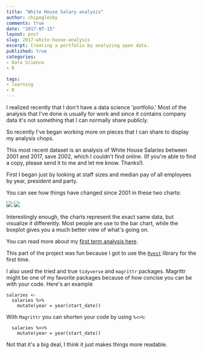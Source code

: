```yaml
---
title: "White House Salary analysis"
author: chipoglesby
comments: true
date: "2017-07-15"
layout: post
slug: 2017-white-house-analysis
excerpt: Creating a portfolio by analyzing open data.
published: true
categories:
- Data Science
- R

tags:
- learning
- R
---
```


I realized recently that I don't have a data science 'portfolio.' Most of the
analysis that I've done is usually for work and since it contains company data
it's not something that I can normally share publicly.

So recently I've began working more on pieces that I can share to display
my analysis chops.

This most recent dataset is an analysis of White House Salaries between 2001 and
2017, save 2002, which I couldn't find online. (If you're able to find a copy,
please send it to me and let me know. Thanks!).

First I began just by looking at staff sizes and median pay of all employees
by year, president and party.

You can see how things have changed since 2001 in these two charts:

![](https://raw.githubusercontent.com/chipoglesby/whiteHouseSalaries/master/r/analysis/firstTerm_files/figure-markdown_github-ascii_identifiers/medianSalaryChart-1.png)
![](https://raw.githubusercontent.com/chipoglesby/whiteHouseSalaries/master/r/analysis/firstTerm_files/figure-markdown_github-ascii_identifiers/payBoxplot-1.png)

Interestingly enough, the charts represent the exact same data, but visualize it
differently. Most people are use to the bar chart, while the boxplot gives you
a much better view of what's going on.

You can read more about my [first term analysis here](http://www.chipoglesby.com/whiteHouseSalaries/r/analysis/firstTerm.html).

This part of the project was fun because I got to use the
[`Rvest`](https://github.com/hadley/rvest) library for the first time.

I also used the tried and true `tidyverse` and `magrittr` packages. Magrittr
might be one of my favorite packages because of how concise you can be with your
code. Here's an example

```
salaries <-
  salaries %>%
    mutate(year = year(start_date))
```

With `Magrittr` you can shorten your code by using `%<>%`:

```
  salaries %<>%
    mutate(year = year(start_date))
```

Not that it's a big deal, I think it just makes things more readable.
